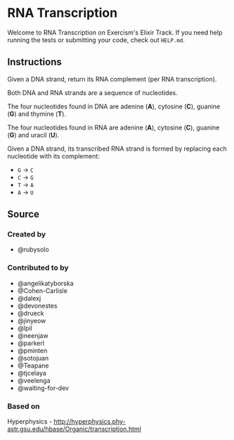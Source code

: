 # RNA Transcription

Welcome to RNA Transcription on Exercism's Elixir Track.
If you need help running the tests or submitting your code, check out `HELP.md`.

## Instructions

Given a DNA strand, return its RNA complement (per RNA transcription).

Both DNA and RNA strands are a sequence of nucleotides.

The four nucleotides found in DNA are adenine (**A**), cytosine (**C**),
guanine (**G**) and thymine (**T**).

The four nucleotides found in RNA are adenine (**A**), cytosine (**C**),
guanine (**G**) and uracil (**U**).

Given a DNA strand, its transcribed RNA strand is formed by replacing
each nucleotide with its complement:

* `G` -> `C`
* `C` -> `G`
* `T` -> `A`
* `A` -> `U`

## Source

### Created by

- @rubysolo

### Contributed to by

- @angelikatyborska
- @Cohen-Carlisle
- @dalexj
- @devonestes
- @drueck
- @jinyeow
- @lpil
- @neenjaw
- @parkerl
- @pminten
- @sotojuan
- @Teapane
- @tjcelaya
- @veelenga
- @waiting-for-dev

### Based on

Hyperphysics - http://hyperphysics.phy-astr.gsu.edu/hbase/Organic/transcription.html